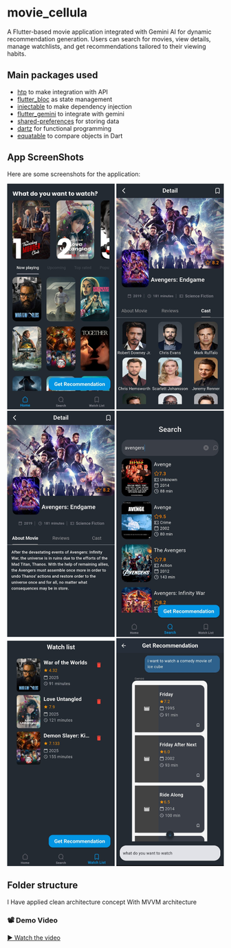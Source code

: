 # movie_cellula
A Flutter-based movie application integrated with Gemini AI for dynamic recommendation generation.
Users can search for movies, view details, manage watchlists, and get recommendations tailored to their viewing habits.

## Main packages used

- [htp](https://pub.dev/packages/http) to make integration with API
- [flutter_bloc](https://pub.dev/packages/flutter_bloc) as state management
- [injectable](https://pub.dev/packages/injectable) to make dependency injection
- [flutter_gemini](https://pub.dev/packages/flutter_gemini) to integrate with gemini
- [shared-preferences](https://pub.dev/packages/shared_preferences) for storing data
- [dartz](https://pub.dev/packages/dartz) for functional programming
- [equatable](https://pub.dev/packages/equatable) to compare objects in Dart


## App ScreenShots

Here are some screenshots for the application:

<p>
<img src="assets/screenShots/img1.jpg"  width="250">
<img src="assets/screenShots/img2.jpg"  width="250">
<img src="assets/screenShots/img3.jpg"  width="250">
<img src="assets/screenShots/img4.jpg"  width="250">
<img src="assets/screenShots/img5.jpg"  width="250">
<img src="assets/screenShots/img6.jpg"  width="250">
</p>


## Folder structure
I Have applied clean architecture concept With MVVM architecture

### 📽️ Demo Video

[▶️ Watch the video](https://drive.google.com/file/d/1PHQJiHa9X1DURdIMLt4QS6nCzEEX7W9C/view?usp=drive_link)
